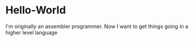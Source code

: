 # Hello-World
I'm originally an assembler programmer. Now I want to get things going in a higher level language

